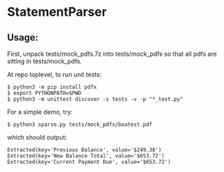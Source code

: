 # StatementParser

## Usage:

First, unpack tests/mock_pdfs.7z into tests/mock_pdfs so that all pdfs are sitting in tests/mock_pdfs.

At repo toplevel, to run unit tests:
   
```
$ python3 -m pip install pdfx
$ export PYTHONPATH=$PWD
$ python3 -m unittest discover -s tests -v -p "*_test.py"
```

For a simple demo, try:

```
$ python3 sparse.py tests/mock_pdfs/boatest.pdf
```

which should output:

```
Extracted(key='Previous Balance', value='$249.38')
Extracted(key='New Balance Total', value='$653.72')
Extracted(key='Current Payment Due', value='$653.72')
```
